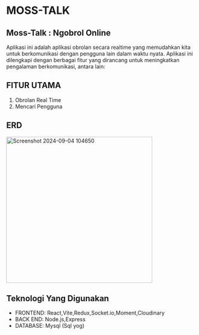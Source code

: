 # MOSS-TALK

## Moss-Talk : Ngobrol Online

Aplikasi ini adalah aplikasi obrolan secara realtime yang memudahkan kita untuk berkomunikasi dengan pengguna lain dalam waktu nyata. 
Aplikasi ini dilengkapi dengan berbagai fitur yang dirancang untuk meningkatkan pengalaman berkomunikasi, antara lain:

## FITUR UTAMA
1. Obrolan Real Time
2. Mencari Pengguna

## ERD

<img width="387" alt="Screenshot 2024-09-04 104650" src="https://github.com/user-attachments/assets/2c3f2e75-b83e-4e10-818c-8b99a3ea47f3">


## Teknologi Yang Digunakan
- FRONTEND: React,Vite,Redux,Socket.io,Moment,Cloudinary
- BACK END: Node.js,Express
- DATABASE: Mysql (Sql yog)
